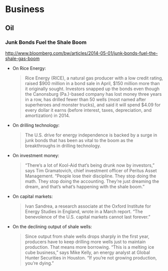 # Business

## Oil

### Junk Bonds Fuel the Shale Boom

http://www.bloomberg.com/bw/articles/2014-05-01/junk-bonds-fuel-the-shale-gas-boom

* On Rice Energy:

    > Rice Energy (RICE), a natural gas producer with a low credit rating,
    > raised $900 million in a bond sale in April, $150 million more than it
    > originally sought. Investors snapped up the bonds even though the
    > Canonsburg (Pa.)-based company has lost money three years in a row, has
    > drilled fewer than 50 wells (most named after superheroes and monster
    > trucks), and said it will spend $4.09 for every dollar it earns (before
    > interest, taxes, depreciation, and amortization) in 2014.

* On drilling technology:

    > The U.S. drive for energy independence is backed by a surge in junk bonds
    > that has been as vital to the boom as the breakthroughs in drilling
    > technology.

* On investment money:

    > “There’s a lot of Kool-Aid that’s being drunk now by investors,” says Tim
    > Gramatovich, chief investment officer of Peritus Asset Management.
    > “People lose their discipline. They stop doing the math. They stop doing
    > the accounting. They’re just dreaming the dream, and that’s what’s
    > happening with the shale boom.”

* On capital markets:

    > Ivan Sandrea, a research associate at the Oxford Institute for Energy
    > Studies in England, wrote in a March report. “The benevolence of the U.S.
    > capital markets cannot last forever.”

* On the declining output of shale wells:

    > Since output from shale wells drops sharply in the first year, producers
    > have to keep drilling more wells just to maintain production. That means
    > more borrowing. “This is a melting ice cube business,” says Mike Kelly,
    > an energy analyst at Global Hunter Securities in Houston. “If you’re not
    > growing production, you’re dying.”

